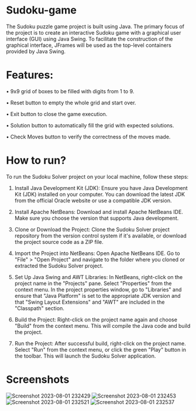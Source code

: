 # Sudoku-game
The Sudoku puzzle game project is built using Java. The primary focus of the project is to create an interactive Sudoku game with a graphical user interface (GUI) using Java Swing. To facilitate the construction of the graphical interface, JFrames will be used as the top-level containers provided by Java Swing. 

# Features:
•	9x9 grid of boxes to be filled with digits from 1 to 9.

•	Reset button to empty the whole grid and start over.

•	Exit button to close the game execution.

•	Solution button to automatically fill the grid with expected solutions.

•	Check Moves button to verify the correctness of the moves made.

# How to run?
To run the Sudoku Solver project on your local machine, follow these steps:

1. Install Java Development Kit (JDK): Ensure you have Java Development Kit (JDK) installed on your computer. You can download the latest JDK from the official Oracle website or use a compatible JDK version.
   
2. Install Apache NetBeans: Download and install Apache NetBeans IDE. Make sure you choose the version that supports Java development.
   
3. Clone or Download the Project: Clone the Sudoku Solver project repository from the version control system if it's available, or download the project source code as a ZIP file.

4. Import the Project into NetBeans: Open Apache NetBeans IDE. Go to "File" > "Open Project" and navigate to the folder where you cloned or extracted the Sudoku Solver project.

5. Set Up Java Swing and AWT Libraries:
In NetBeans, right-click on the project name in the "Projects" pane.
Select "Properties" from the context menu.
In the project properties window, go to "Libraries" and ensure that "Java Platform" is set to the appropriate JDK version and that "Swing Layout Extensions" and "AWT" are included in the "Classpath" section.

6. Build the Project:
Right-click on the project name again and choose "Build" from the context menu. This will compile the Java code and build the project.

7. Run the Project:
After successful build, right-click on the project name.
Select "Run" from the context menu, or click the green "Play" button in the toolbar. This will launch the Sudoku Solver application.

# Screenshots
![Screenshot 2023-08-01 232429](https://github.com/VaibhavMali001/Sudoku-game/assets/139566561/0b2497a6-16b3-45cc-afc2-43351d82f7eb)
![Screenshot 2023-08-01 232453](https://github.com/VaibhavMali001/Sudoku-game/assets/139566561/7bb1d29d-94de-48a5-b187-c3cf8cd8e466)
![Screenshot 2023-08-01 232521](https://github.com/VaibhavMali001/Sudoku-game/assets/139566561/41bbcd3e-72d3-41b4-8c9c-91134e35237e)
![Screenshot 2023-08-01 232537](https://github.com/VaibhavMali001/Sudoku-game/assets/139566561/3c3e87cc-f93f-4551-a216-fe111c6cca9b)
